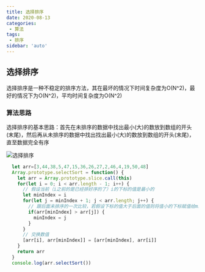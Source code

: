 ```yaml
---
title: 选择排序
date: 2020-08-13
categories: 
 - 算法
tags:
 - 排序
sidebar: 'auto'
---
```


## 选择排序
选择排序是一种不稳定的排序方法，其在最坏的情况下时间复杂度为O(N^2)，最好的情况下为O(N^2)，平均时间复杂度为O(N^2)

### 算法思路
选择排序的基本思路：首先在未排序的数据中找出最小(大)的数放到数组的开头(末尾)，然后再从未排序的数据中找出找出最小(大)的数放到数组的开头(末尾)，直至数据完全有序

<img :src="$withBase('/images/algorithm/v2/selectSort.png')" alt="选择排序" />

``` js
  let arr=[3,44,38,5,47,15,36,26,27,2,46,4,19,50,48]
  Array.prototype.selectSort = function() {
    let arr = Array.prototype.slice.call(this)
    for(let i = 0; i < arr.length - 1; i++) {
      // 假设当前（i之前的是已经排好序的了）i的下标的值是最小的
      let minIndex = i
      for(let j = minIndex + 1; j < arr.length; j++) {
        // 跟后面未排序的一次比较，若假设下标的值大于后面的值则将值小的下标赋值给minIndex
        if(arr[minIndex] > arr[j]) {
          minIndex = j
        }
      }
      // 交换数值
      [arr[i], arr[minIndex]] = [arr[minIndex], arr[i]]
    }
    return arr
  }
  console.log(arr.selectSort())
```
